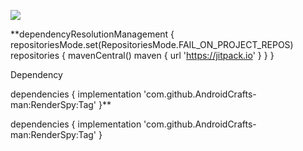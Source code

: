 [![](https://jitpack.io/v/AndroidCrafts-man/RenderSpy.svg)](https://jitpack.io/#AndroidCrafts-man/RenderSpy)



**dependencyResolutionManagement {
		repositoriesMode.set(RepositoriesMode.FAIL_ON_PROJECT_REPOS)
		repositories {
			mavenCentral()
			maven { url 'https://jitpack.io' }
		}
	}



Dependency

dependencies {
	        implementation 'com.github.AndroidCrafts-man:RenderSpy:Tag'
	}**


dependencies {
    implementation 'com.github.AndroidCrafts-man:RenderSpy:Tag'
}
